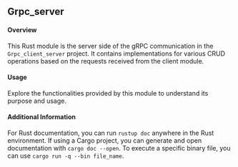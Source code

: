 ## Grpc_server 

#### Overview
This Rust module is the server side of the gRPC communication in the `Grpc_client_server` project. It contains implementations for various CRUD operations based on the requests received from the client module.

#### Usage
Explore the functionalities provided by this module to understand its purpose and usage.

#### Additional Information
For Rust documentation, you can run `rustup doc` anywhere in the Rust environment. If using a Cargo project, you can generate and open documentation with `cargo doc --open`. To execute a specific binary file, you can use `cargo run -q --bin file_name`.
